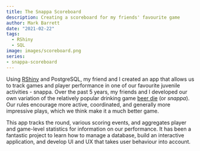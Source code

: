 ```yaml
---
title: The Snappa Scoreboard
description: Creating a scoreboard for my friends' favourite game
author: Mark Barrett
date: "2021-02-22"
tags:
  - RShiny
  - SQL
image: images/scoreboard.png
series:
- snappa-scoreboard
---
```


Using [RShiny](https://shiny.rstudio.com/) and PostgreSQL, my friend and I created an app that allows us to track games and player performance in one of our favourite juvenile activities - snappa. Over the past 5 years, my friends and I developed our own variation of the relatively popular drinking game [beer die](https://en.wikipedia.org/wiki/Beer_die) (or *snappa*). Our rules encourage more active, coordinated, and generally more impressive plays, which we think make it a much better game.

This app tracks the round, various scoring events, and aggregates player and game-level statistics for information on our performance. It has been a fantastic project to learn how to manage a database, build an interactive application, and develop UI and UX that takes user behaviour into account.
